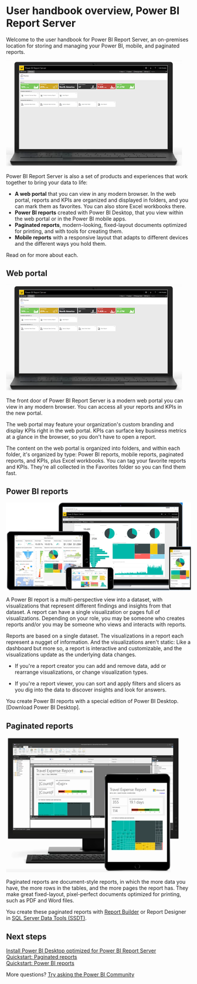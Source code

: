 <properties 
   pageTitle="User handbook overview, Power BI Report Server"
   description="Welcome to the user handbook for Power BI Report Server, an on-premises location for storing and managing your Power BI, mobile, and paginated reports."
   services="powerbi" 
   documentationCenter="" 
   authors="maggiesMSFT" 
   manager="erikre" 
   backup=""
   editor=""
   tags=""
   qualityFocus="no"
   qualityDate=""/>
<tags
   ms.service="powerbi"
   ms.devlang="NA"
   ms.topic="article"
   ms.tgt_pltfrm="NA"
   ms.workload="powerbi"
   ms.date="06/12/2017"
   ms.author="maggies"/>

# User handbook overview, Power BI Report Server

Welcome to the user handbook for Power BI Report Server, an on-premises location for storing and managing your Power BI, mobile, and paginated reports.

![](media/reportserver-get-started/web-portal.png)

Power BI Report Server is also a set of products and experiences that work together to bring your data to life:

- **A web portal** that you can view in any modern browser. In the web portal, reports and KPIs are organized and displayed in folders, and you can mark them as favorites. You can also store Excel workbooks there.
- **Power BI reports** created with Power BI Desktop, that you view within the web portal or in the Power BI mobile apps.
- **Paginated reports**, modern-looking, fixed-layout documents optimized for printing, and with tools for creating them.
- **Mobile reports** with a responsive layout that adapts to different devices and the different ways you hold them.

Read on for more about each.

## Web portal

![](media/reportserver-get-started/web-portal.png)

The front door of Power BI Report Server is a modern web portal you can view in any modern browser. You can access all your reports and KPIs in the new portal.

The web portal may feature your organization's custom branding and display KPIs right in the web portal. KPIs can surface key business metrics at a glance in the browser, so you don't have to open a report.

The content on the web portal is organized into folders, and within each folder, it's organized by type: Power BI reports, mobile reports, paginated reports, and KPIs, plus Excel workbooks. You can tag your favorite reports and KPIs. They're all collected in the Favorites folder so you can find them fast.

## Power BI reports

![](media/reportserver-get-started/powerbi-reports.png)

A Power BI report is a multi-perspective view into a dataset, with visualizations that represent different findings and insights from that dataset. A report can have a single visualization or pages full of visualizations. Depending on your role, you may be someone who creates reports and/or you may be someone who views and interacts with reports.

Reports are based on a single dataset. The visualizations in a report each represent a nugget of information. And the visualizations aren't static: Like a dashboard but more so, a report is interactive and customizable, and the visualizations update as the underlying data changes.

- If you're a report creator you can add and remove data, add or rearrange visualizations, or change visualization types.

- If you're a report viewer, you can sort and apply filters and slicers as you dig into the data to discover insights and look for answers.

You create Power BI reports with a special edition of Power BI Desktop. [Download Power BI Desktop].

## Paginated reports

![](media/reportserver-get-started/paginated-reports.png)

Paginated reports are document-style reports, in which the more data you have, the more rows in the tables, and the more pages the report has. They make great fixed-layout, pixel-perfect documents optimized for printing, such as PDF and Word files.

You create these paginated reports with [Report Builder](https://docs.microsoft.com/sql/reporting-services/report-builder/report-builder-in-sql-server-2016) or Report Designer in [SQL Server Data Tools (SSDT)](https://docs.microsoft.com/sql/reporting-services/tools/reporting-services-in-sql-server-data-tools-ssdt).

## Next steps

[Install Power BI Desktop optimized for Power BI Report Server](reportserver-install-powerbi-desktop.md)  
[Quickstart: Paginated reports](reportserver-quickstart-paginated-report.md)  
[Quickstart: Power BI reports](reportserver-quickstart-powerbi-report.md)

More questions? [Try asking the Power BI Community](https://community.powerbi.com/)

